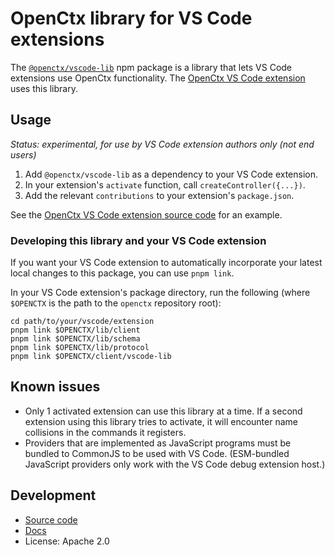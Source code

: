 # OpenCtx library for VS Code extensions

The [`@openctx/vscode-lib`](https://www.npmjs.com/package/@openctx/vscode-lib) npm package is a library that lets VS Code extensions use OpenCtx functionality. The [OpenCtx VS Code extension](https://openctx.org/docs/clients/vscode) uses this library.

## Usage

_Status: experimental, for use by VS Code extension authors only (not end users)_

1. Add `@openctx/vscode-lib` as a dependency to your VS Code extension.
1. In your extension's `activate` function, call `createController({...})`.
1. Add the relevant `contributions` to your extension's `package.json`.

See the [OpenCtx VS Code extension source code](https://sourcegraph.com/github.com/sourcegraph/openctx/-/tree/client/vscode-lib) for an example.

### Developing this library and your VS Code extension

If you want your VS Code extension to automatically incorporate your latest local changes to this package, you can use `pnpm link`.

In your VS Code extension's package directory, run the following (where `$OPENCTX` is the path to the `openctx` repository root):

```shell
cd path/to/your/vscode/extension
pnpm link $OPENCTX/lib/client
pnpm link $OPENCTX/lib/schema
pnpm link $OPENCTX/lib/protocol
pnpm link $OPENCTX/client/vscode-lib
```

## Known issues

- Only 1 activated extension can use this library at a time. If a second extension using this library tries to activate, it will encounter name collisions in the commands it registers.
- Providers that are implemented as JavaScript programs must be bundled to CommonJS to be used with VS Code. (ESM-bundled JavaScript providers only work with the VS Code debug extension host.)

## Development

- [Source code](https://sourcegraph.com/github.com/sourcegraph/openctx/-/tree/client/vscode-lib)
- [Docs](https://openctx.org/docs/clients/vscode)
- License: Apache 2.0

